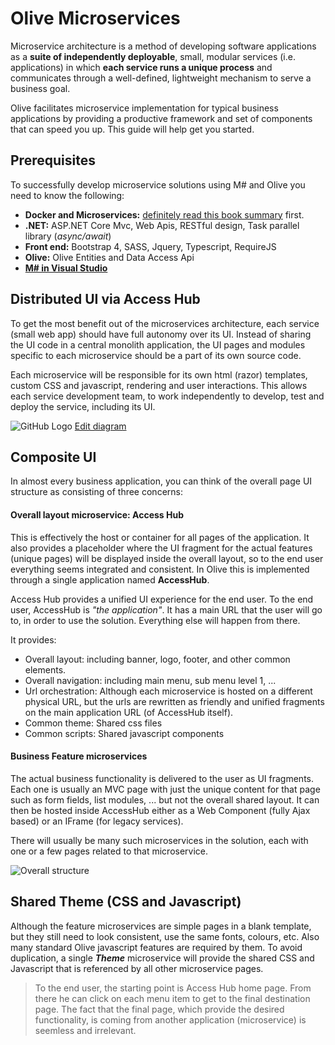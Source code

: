# Olive Microservices

Microservice architecture is a method of developing software applications as a **suite of independently deployable**, small, modular services (i.e. applications) in which **each service runs a unique process** and communicates through a well-defined, lightweight mechanism to serve a business goal.

Olive facilitates microservice implementation for typical business applications by providing a productive framework and set of components that can speed you up. This guide will help get you started.

## Prerequisites
To successfully develop microservice solutions using M# and Olive you need to know the following:
- **Docker and Microservices:** [definitely read this book summary](https://docs.google.com/document/d/1tmvhoywkvPwl6I5jkX3aS71zcjm_1ecOOi-7_z886zU/edit?usp=sharing) first.
- **.NET:** ASP.NET Core Mvc,  Web Apis, RESTful design, Task parallel library (*async/await*)
- **Front end:** Bootstrap 4, SASS, Jquery, Typescript, RequireJS
- **Olive:** Olive Entities and Data Access Api
- **[M# in Visual Studio](http://learn.msharp.co.uk/#/Overview/README)**

## Distributed UI via Access Hub 
To get the most benefit out of the microservices architecture, each service (small web app) should have full autonomy over its UI. Instead of sharing the UI code in a central monolith application, the UI pages and modules specific to each microservice should be a part of its own source code.

Each microservice will be responsible for its own html (razor) templates, custom CSS and javascript, rendering and user interactions. This allows each service development team, to work independently to develop, test and deploy the service, including its UI.

![GitHub Logo](AccessHub.png)
[Edit diagram](https://www.draw.io/?url=https://raw.githubusercontent.com/Geeksltd/Olive/master/docs/Microservices/AccessHub.png)


## Composite UI
In almost every business application, you can think of the overall page UI structure as consisting of three concerns:

#### Overall layout microservice: Access Hub
This is effectively the host or container for all pages of the application. It also provides a placeholder where the UI fragment for the actual features (unique pages) will be displayed inside the overall layout, so to the end user everything seems integrated and consistent. In Olive this is implemented through a single application named **AccessHub**.

Access Hub provides a unified UI experience for the end user. To the end user, AccessHub is *"the application"*. It has a main URL that the user will go to, in order to use the solution. Everything else will happen from there.

It provides:

- Overall layout: including banner, logo, footer, and other common elements.
- Overall navigation: including main menu, sub menu level 1, ...
- Url orchestration: Although each microservice is hosted on a different physical URL, but the urls are rewritten as friendly and unified fragments on the main application URL (of AccessHub itself).
- Common theme: Shared css files
- Common scripts: Shared javascript components


#### Business Feature microservices
The actual business functionality is delivered to the user as UI fragments. Each one is usually an MVC page with just the unique content for that page such as form fields, list modules, ... but not the overall shared layout. It can then be hosted inside AccessHub either as a Web Component (fully Ajax based) or an IFrame (for legacy services).

There will usually be many such microservices in the solution, each with one or a few pages related to that microservice.

![Overall structure](https://i.imgur.com/EqqTjDy.jpg)

## Shared Theme (CSS and Javascript)
Although the feature microservices are simple pages in a blank template, but they still need to look consistent, use the same fonts, colours, etc. Also many standard Olive javascript features are required by them. To avoid duplication, a single ***Theme*** microservice will provide the shared CSS and Javascript that is referenced by all other microservice pages.

> To the end user, the starting point is Access Hub home page. From there he can click on each menu item to get to the final destination page. The fact that the final page, which provide the desired functionality, is coming from another application (microservice) is seemless and irrelevant.
